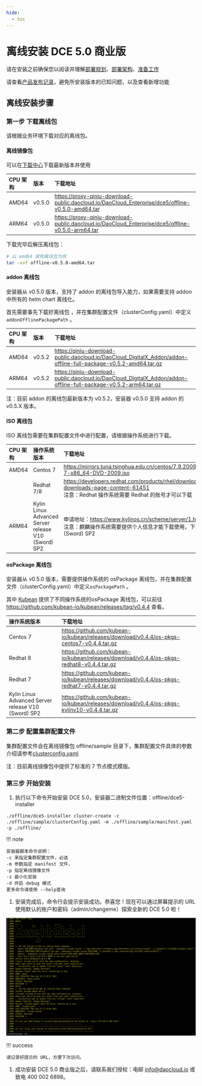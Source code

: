 ```yaml
---
hide:
  - toc
---
```


# 离线安装 DCE 5.0 商业版

请在安装之前确保您以阅读并理解[部署规划](deploy-plan.md)、[部署架构](deploy-arch.md)、[准备工作](prepare.md)

请查看[产品发布记录](../release-notes.md)，避免所安装版本的已知问题，以及查看新增功能

## 离线安装步骤

### 第一步 下载离线包

请根据业务环境下载对应的离线包。

#### 离线镜像包

可以在[下载中心](https://docs.daocloud.io/download/dce5/)下载最新版本并使用

| CPU 架构 | 版本   | 下载地址                                                     |
| :------- | :----- | :----------------------------------------------------------- |
| AMD64    | v0.5.0 | https://proxy-qiniu-download-public.daocloud.io/DaoCloud_Enterprise/dce5/offline-v0.5.0-amd64.tar |
| ARM64    | v0.5.0 | https://proxy-qiniu-download-public.daocloud.io/DaoCloud_Enterprise/dce5/offline-v0.5.0-arm64.tar |

下载完毕后解压离线包：

```bash
# 以 amd64 架构离线包为例
tar -xvf offline-v0.5.0-amd64.tar
```

#### addon 离线包

安装器从 v0.5.0 版本，支持了 addon 的离线包导入能力，如果需要支持 addon 中所有的 helm chart 离线化。

首先需要事先下载好离线包 ，并在集群配置文件（clusterConfig.yaml）中定义`addonOfflinePackagePath` 。

| CPU 架构 | 版本   | 下载地址                                                     |
| :------- | :----- | :----------------------------------------------------------- |
| AMD64    | v0.5.2 | https://qiniu-download-public.daocloud.io/DaoCloud_DigitalX_Addon/addon-offline-full-package-v0.5.2-amd64.tar.gz |
| ARM64    | v0.5.2 | https://qiniu-download-public.daocloud.io/DaoCloud_DigitalX_Addon/addon-offline-full-package-v0.5.2-arm64.tar.gz |

注：目前 addon 的离线包最新版本为 v0.5.2，安装器 v0.5.0 支持 addon 的 v0.5.X 版本。

#### ISO 离线包

ISO 离线包需要在集群配置文件中进行配置，请根据操作系统进行下载。

| CPU 架构 | 操作系统版本                                        | 下载地址                                                     |
| :------- | :-------------------------------------------------- | :----------------------------------------------------------- |
| AMD64    | Centos 7                                            | https://mirrors.tuna.tsinghua.edu.cn/centos/7.9.2009/isos/x86_64/CentOS-7-x86_64-DVD-2009.iso |
|          | Redhat 7/8                                          | https://developers.redhat.com/products/rhel/download#assembly-field-downloads-page-content-61451<br />注意：Redhat 操作系统需要 Redhat 的账号才可以下载 |
| ARM64    | Kylin Linux Advanced Server release V10 (Sword) SP2 | 申请地址：https://www.kylinos.cn/scheme/server/1.html <br />注意：麒麟操作系统需要提供个人信息才能下载使用，下载时请选择 V10 (Sword) SP2 |

#### osPackage 离线包

安装器从 v0.5.0 版本，需要提供操作系统的 osPackage 离线包，并在集群配置文件（clusterConfig.yaml）中定义`osPackagePath` 。

其中 [Kubean](https://github.com/kubean-io/kubean) 提供了不同操作系统的osPackage 离线包，可以前往 https://github.com/kubean-io/kubean/releases/tag/v0.4.4 查看。

| 操作系统版本                                        | 下载地址                                                     |
| :-------------------------------------------------- | :----------------------------------------------------------- |
| Centos 7                                            | https://github.com/kubean-io/kubean/releases/download/v0.4.4/os-pkgs-centos7-v0.4.4.tar.gz |
| Redhat 8                                            | https://github.com/kubean-io/kubean/releases/download/v0.4.4/os-pkgs-redhat8-v0.4.4.tar.gz |
| Redhat 7                                            | https://github.com/kubean-io/kubean/releases/download/v0.4.4/os-pkgs-redhat7-v0.4.4.tar.gz |
| Kylin Linux Advanced Server release V10 (Sword) SP2 | https://github.com/kubean-io/kubean/releases/download/v0.4.4/os-pkgs-kylinv10-v0.4.4.tar.gz |

### 第二步 配置集群配置文件

集群配置文件会在离线镜像包 offline/sample 目录下，集群配置文件具体的参数介绍请参考[clusterconfig.yaml](cluster-config.md)

注：目前离线镜像包中提供了标准的 7 节点模式模版。

### 第三步 开始安装

1. 执行以下命令开始安装 DCE 5.0，安装器二进制文件位置：offline/dce5-installer

```shell
./offline/dce5-installer cluster-create -c ./offline/sample/clusterConfig.yaml -m ./offline/sample/manifest.yaml  -p ./offline/
```

!!! note

```
安装器脚本命令说明：
-c 来指定集群配置文件，必选
-m 参数指定 manifest 文件，
-p 指定离线镜像文件
-z 最小化安装
-d 开启 debug 模式
更多命令请使用 --help查询
```

1. 安装完成后，命令行会提示安装成功。恭喜您！现在可以通过屏幕提示的 URL 使用默认的账户和密码（admin/changeme）探索全新的 DCE 5.0 啦！

![success](../images/success.png)

!!! success

```
请记录好提示的 URL，方便下次访问。
```

1. 成功安装 DCE 5.0 商业版之后，请联系我们授权：电邮 info@daocloud.io 或致电 400 002 6898。
